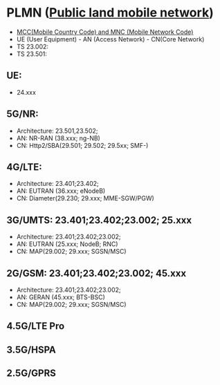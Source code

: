 # PLMN ([Public land mobile network](https://en.wikipedia.org/wiki/Public_land_mobile_network))
- [MCC(Mobile Country Code) and MNC (Mobile Network Code)]((https://en.wikipedia.org/wiki/Mobile_country_code))
- UE (User Equipment) - AN (Access Network) - CN(Core Network)
- TS 23.002: 
- TS 23.501:

## UE:
- 24.xxx

## 5G/NR:
- Architecture: 23.501,23.502; 
- AN: NR-RAN (38.xxx; ng-NB)
- CN: Http2/SBA(29.501; 29.502; 29.5xx; SMF-)

## 4G/LTE:  
- Architecture: 23.401;23.402;
- AN: EUTRAN (36.xxx; eNodeB)
- CN: Diameter(29.230; 29.xxx; MME-SGW/PGW)

## 3G/UMTS: 23.401;23.402;23.002; 25.xxx
- Architecture: 23.401;23.402;23.002;
- AN: EUTRAN (25.xxx; NodeB; RNC)
- CN: MAP(29.002; 29.xxx; SGSN/MSC)

## 2G/GSM: 23.401;23.402;23.002; 45.xxx
- Architecture: 23.401;23.402;23.002;
- AN: GERAN (45.xxx; BTS-BSC)
- CN: MAP(29.002; 29.xxx; SGSN/MSC)

## 4.5G/LTE Pro
## 3.5G/HSPA
## 2.5G/GPRS


